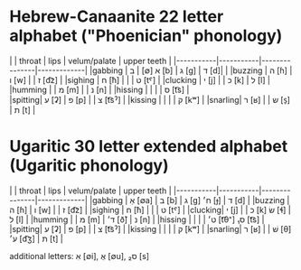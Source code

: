 # Hebrew-Canaanite 22 letter alphabet ("Phoenician" phonology)

| |	throat	| 	lips	| velum/palate	| upper teeth |
|-----------|-----------|---------------|-------------|
|gabbing	|  	א [∅]	|  	ב [b]	|   ג [g]		|  ד [d]| |
|buzzing	|   ה [ɦ]	|	ו [w]	|				|  ז [d͡z] |
|sighing	|	ח [ħ]	|			|				|  ט [tˤ] |
|clucking   |	י [j]	|			|	כ [k]		|  ל [l] |
|humming	|			|	מ [m]	|				|  נ [n] |
|hissing	|			|			|				|  ס [t͡s] |	
|spitting|	ע [ʡ]	|	פ [p]	|				|  צ [t͡sˀ] |
|kissing	|			|			|				|  ק [kʷ] |
|snarling|	ר [ʁ]	|			|	ש [s̠]		|  ת [t] |


# Ugaritic 30 letter extended alphabet (Ugaritic phonology)

|	| throat	| 	lips	| velum/palate	| upper teeth |
|-----------|-----------|---------------|-------------|
|gabbing	|  	אַ [∅a]	|  	ב [b] | ג [g] ח׳ [ɟ]	|  ד [d] |
|buzzing	|   ה [ɦ]	|	ו [w]	|				|  ז [d͡z]  |
|sighing	|	ח [ħ]	|			|				|  ט [tˤ] |
|clucking|	י [j]	|			| כ [k]  שׂ	[ɬ]	|  ל [l] |
|humming	|			|	מ [m]	|   ד׳ [ð̃]		|  נ [n] |
|hissing	|			|			|				| ט׳ [t͡θ⁼]  ₁ס [t͡s] |
|spitting|	ע [ʡ]	|	פ [p]	|				|  צ [t͡sˀ] |
|kissing	|			|			|				|  ק [kʷ] |
|snarling|	ר [ʁ]	|			| שׁ [θ]  ע׳ [d͡ʒ]	|  ת [t] |

additional letters: אִ [∅i], אֻ [∅u], ₂ס [s]

